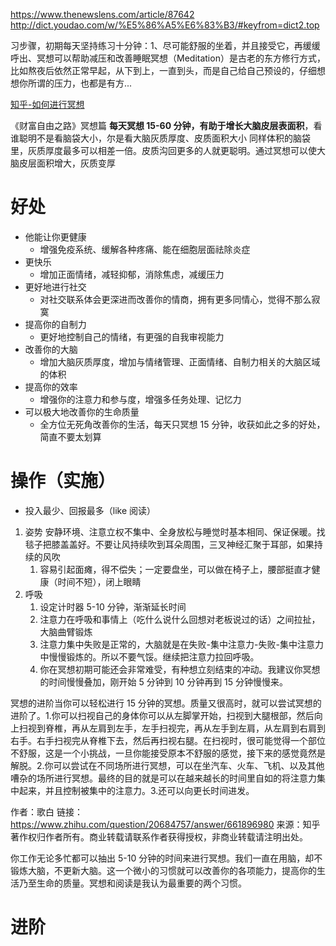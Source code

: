 https://www.thenewslens.com/article/87642
http://dict.youdao.com/w/%E5%86%A5%E6%83%B3/#keyfrom=dict2.top

习步骤，初期每天坚持练习十分钟：1、尽可能舒服的坐着，并且接受它，再缓缓呼出、冥想可以帮助减压和改善睡眠冥想（Meditation）是古老的东方修行方式，比如熬夜后依然正常早起，从下到上，一直到头，而是自己给自己预设的，仔细想想你所谓的压力，也都是有方...

[知乎-如何进行冥想](https://www.zhihu.com/question/20684757)

《财富自由之路》冥想篇
**每天冥想 15-60 分钟，有助于增长大脑皮层表面积**，看谁聪明不是看脑袋大小，尔是看大脑灰质厚度、皮质面积大小
同样体积的脑袋里，灰质厚度最多可以相差一倍。皮质沟回更多的人就更聪明。通过冥想可以使大脑皮层面积增大，灰质变厚

# 好处

- 他能让你更健康
  - 增强免疫系统、缓解各种疼痛、能在细胞层面祛除炎症
- 更快乐
  - 增加正面情绪，减轻抑郁，消除焦虑，减缓压力
- 更好地进行社交
  - 对社交联系体会更深进而改善你的情商，拥有更多同情心，觉得不那么寂寞
- 提高你的自制力
  - 更好地控制自己的情绪，有更强的自我审视能力
- 改善你的大脑
  - 增加大脑灰质厚度，增加与情绪管理、正面情绪、自制力相关的大脑区域的体积
- 提高你的效率
  - 增强你的注意力和参与度，增强多任务处理、记忆力
- 可以极大地改善你的生命质量
  - 全方位无死角改善你的生活，每天只冥想 15 分钟，收获如此之多的好处，简直不要太划算

# 操作（实施）

- 投入最少、回报最多（like 阅读）

1. 姿势 安静环境、注意立权不集中、全身放松与睡觉时基本相同、保证保暖。找毯子把膝盖盖好。不要让风持续吹到耳朵周围，三叉神经汇聚于耳部，如果持续的风吹
   1. 容易引起面瘫，得不偿失；一定要盘坐，可以做在椅子上，腰部挺直才健康（时间不短），闭上眼睛
2. 呼吸
   1. 设定计时器 5-10 分钟，渐渐延长时间
   2. 注意力在呼吸和事情上（吃什么说什么回想对老板说过的话）之间拉扯，大脑曲臂锻炼
   3. 注意力集中失败是正常的，大脑就是在失败-集中注意力-失败-集中注意力中慢慢锻炼的。所以不要气馁。继续把注意力拉回呼吸。
   4. 你在冥想初期可能还会非常难受，有种想立刻结束的冲动。我建议你冥想的时间慢慢叠加，刚开始 5 分钟到 10 分钟再到 15 分钟慢慢来。

冥想的进阶当你可以轻松进行 15 分钟的冥想。质量又很高时，就可以尝试冥想的进阶了。1.你可以扫视自己的身体你可以从左脚掌开始，扫视到大腿根部，然后向上扫视到脊椎，再从左肩到左手，左手扫视完，再从左手到左肩，从左肩到右肩到右手。右手扫视完从脊椎下去，然后再扫视右腿。在扫视时，很可能觉得一个部位不舒服，这是一个小挑战，一旦你能接受原本不舒服的感觉，接下来的感觉竟然是解脱。2.你可以尝试在不同场所进行冥想，可以在坐汽车、火车、飞机、以及其他嘈杂的场所进行冥想。最终的目的就是可以在越来越长的时间里自如的将注意力集中起来，并且控制被集中的注意力。3.还可以向更长时间进发。

作者：歌白
链接：https://www.zhihu.com/question/20684757/answer/661896980
来源：知乎
著作权归作者所有。商业转载请联系作者获得授权，非商业转载请注明出处。

你工作无论多忙都可以抽出 5-10 分钟的时间来进行冥想。我们一直在用脑，却不锻炼大脑，不更新大脑。这一个微小的习惯就可以改善你的各项能力，提高你的生活乃至生命的质量。冥想和阅读是我认为最重要的两个习惯。

# 进阶
